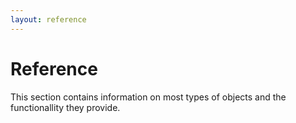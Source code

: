 ```yaml
---
layout: reference
---
```


Reference
=========

This section contains information on most types of objects and the functionallity they provide.


